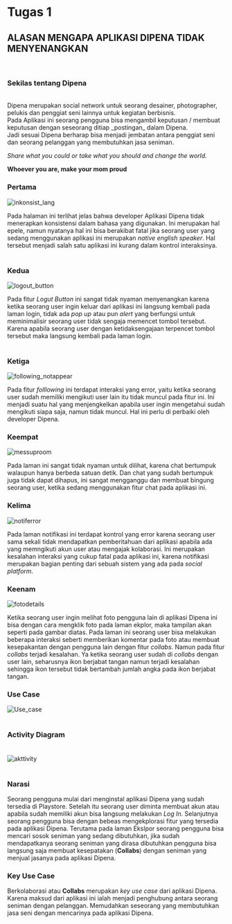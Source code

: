 # Tugas 1

## ALASAN MENGAPA APLIKASI DIPENA TIDAK MENYENANGKAN
<br>


### Sekilas tentang Dipena

<br>
Dipena merupakan social network untuk seorang desainer, photographer, pelukis dan penggiat seni lainnya untuk kegiatan berbisnis. <br>
Pada Aplikasi ini seorang pengguna bisa mengambil keputusan / membuat keputusan dengan seseorang ditiap _postingan_ dalam Dipena. <br>
Jadi sesuai Dipena berharap bisa menjadi jembatan antara penggiat seni dan seorang pelanggan yang membutuhkan jasa seniman. <br>

_Share what you could or take what you should and change the world._
<br>

**Whoever you are, make your mom proud** <br>

### Pertama <br>

![inkonsist_lang](inconsistlang.jpg) <br>

Pada halaman ini terlihat jelas bahwa developer Aplikasi Dipena tidak menerapkan konsistensi dalam bahasa yang digunakan.  Ini merupakan hal epele, namun nyatanya hal ini bisa berakibat fatal  jika seorang user yang sedang menggunakan aplikasi ini merupakan _native english speaker_. Hal tersebut menjadi salah satu aplikasi ini kurang dalam kontrol interaksinya. <br> <br>

### Kedua <br>

![logout_button](logout.jpg) <br>

Pada fitur _Logut Button_ ini sangat tidak nyaman menyenangkan karena ketika seorang user ingin keluar dari aplikasi ini langsung kembali pada laman login, tidak ada _pop up_ atau pun _alert_ yang berfungsi untuk meminimalisir seorang user tidak sengaja memencet tombol tersebut. Karena apabila seorang user dengan ketidaksengajaan terpencet tombol tersebut maka langsung kembali pada laman login. <br> <br>

### Ketiga <br>

![following_notappear](following.jpg) <br>

Pada fitur _folllowing_ ini terdapat interaksi yang error, yaitu ketika seorang user sudah memiliki mengikuti user lain itu tidak muncul pada fitur ini. Ini menjadi suatu hal yang menjengkelkan apabila user ingin mengetahui sudah mengikuti siapa saja, namun tidak muncul. Hal ini perlu di perbaiki oleh developer Dipena. <br>

### Keempat <br>

![messuproom](roomchat.jpg) <br>

Pada laman ini sangat tidak nyaman untuk dilihat, karena chat bertumpuk walaupun hanya berbeda satuan detik. Dan chat yang sudah bertumpuk juga tidak dapat dihapus, ini sangat mengganggu dan membuat bingung seorang user, ketika sedang menggunakan fitur chat pada aplikasi ini. <br>

### Kelima <br>

![notiferror](notif.jpg) <br>

Pada laman notifikasi ini terdapat kontrol yang error karena seorang user sama sekali tidak mendapatkan pemberitahuan dari aplikasi apabila ada yang memngikuti akun user atau mengajak kolaborasi. Ini merupakan kesalahan interaksi yang cukup fatal pada aplikasi ini, karena notifikasi merupakan bagian penting dari sebuah sistem yang ada pada _social platform_.
<br>
### Keenam <br>

![fotodetails](handshake.jpg) <br>

Ketika seorang user ingin melihat foto pengguna lain di aplikasi Dipena ini bisa dengan cara mengklik foto pada laman ekplor, maka tampilan akan seperti pada gambar diatas. Pada laman ini seorang user bisa melakukan beberapa interaksi seberti memberikan komentar pada foto atau membuat kesepakantan dengan pengguna lain dengan fitur _collabs_. Namun pada fitur _collabs_ terjadi kesalahan. Ya ketika seorang user sudah di _collabs_ dengan user lain, seharusnya ikon berjabat tangan namun terjadi kesalahan sehingga ikon tersebut tidak bertambah jumlah angka pada ikon berjabat tangan. <br>

### Use Case <br>

![Use_case](UseCaseDiagram1.png) <br> <br>

### Activity Diagram <br> <br>

![akttivity](ActivityDiagram1.png) <br> <br>

### Narasi <br>

Seorang pengguna mulai dari menginstal aplikasi Dipena yang sudah tersedia di Playstore. Setelah itu seorang user diminta membuat akun atau apabila sudah memiliki akun bisa langsung melakukan _Log In_. Selanjutnya seorang pengguna bisa dengan bebeas mengekplorasi fitur yang tersedia pada aplikasi Dipena. Terutama pada laman Ekslpor seorang pengguna bisa mencari sosok seniman yang sedang dibutuhkan, jika sudah mendapatkanya seorang seniman yang dirasa dibutuhkan pengguna bisa langsung saja membuat kesepatakan (**Collabs**) dengan seniman yang menjual jasanya pada aplikasi Dipena. <br>

### Key Use Case <br>

Berkolaborasi atau **Collabs** merupakan _key use case_ dari aplikasi Dipena. <br>
Karena maksud dari aplikasi ini ialah menjadi penghubung antara seorang seniman dengan pelanggan. Memudahkan seseorang yang membutuhkan jasa seni dengan mencarinya pada aplikasi Dipena.
